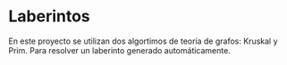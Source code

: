# Laberintos

En este proyecto se utilizan dos algortimos de teoría de grafos: Kruskal y Prim. Para resolver un laberinto generado automáticamente.
